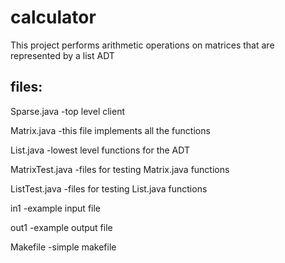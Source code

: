 calculator
===
This project performs arithmetic operations on matrices that are represented by a list ADT

## files:

Sparse.java -top level client

Matrix.java -this file implements all the functions

List.java -lowest level functions for the ADT

MatrixTest.java -files for testing Matrix.java functions

ListTest.java -files for testing List.java functions

in1 -example input file

out1 -example output file

Makefile -simple makefile
